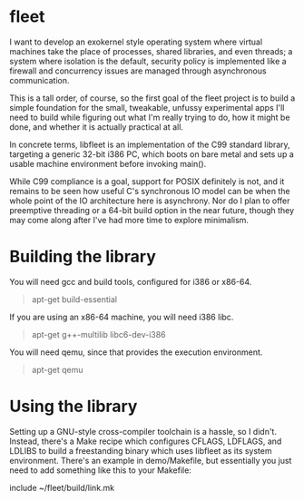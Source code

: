 # fleet

I want to develop an exokernel style operating system where virtual machines
take the place of processes, shared libraries, and even threads; a system where
isolation is the default, security policy is implemented like a firewall and
concurrency issues are managed through asynchronous communication.

This is a tall order, of course, so the first goal of the fleet project is to
build a simple foundation for the small, tweakable, unfussy experimental apps
I'll need to build while figuring out what I'm really trying to do, how it
might be done, and whether it is actually practical at all.

In concrete terms, libfleet is an implementation of the C99 standard library,
targeting a generic 32-bit i386 PC, which boots on bare metal and sets up a
usable machine environment before invoking main().

While C99 compliance is a goal, support for POSIX definitely is not, and it
remains to be seen how useful C's synchronous IO model can be when the whole
point of the IO architecture here is asynchrony. Nor do I plan to offer
preemptive threading or a 64-bit build option in the near future, though they
may come along after I've had more time to explore minimalism.


# Building the library

You will need gcc and build tools, configured for i386 or x86-64.
> apt-get build-essential

If you are using an x86-64 machine, you will need i386 libc.
> apt-get g++-multilib libc6-dev-i386

You will need qemu, since that provides the execution environment.
> apt-get qemu


# Using the library

Setting up a GNU-style cross-compiler toolchain is a hassle, so I didn't.
Instead, there's a Make recipe which configures CFLAGS, LDFLAGS, and LDLIBS to
build a freestanding binary which uses libfleet as its system environment.
There's an example in demo/Makefile, but essentially you just need to add
something like this to your Makefile:


include ~/fleet/build/link.mk



